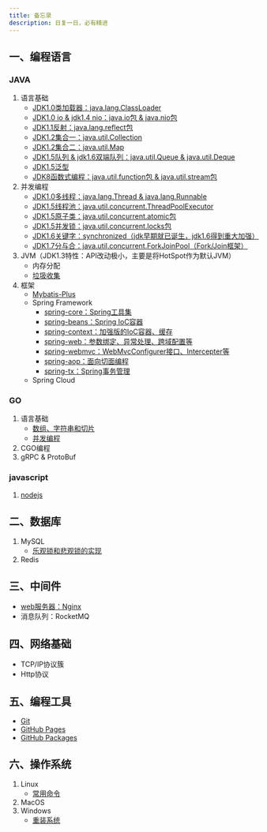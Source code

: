 ```yaml
---
title: 备忘录
description: 日复一日，必有精进
---
```


## 一、编程语言

### JAVA

1. 语言基础
    - [JDK1.0类加载器：java.lang.ClassLoader](lang/java/base/classLoader)
    - [JDK1.0 io & jdk1.4 nio：java.io包 & java.nio包](lang/java/base/io)
    - [JDK1.1反射：java.lang.reflect包](lang/java/base/reflect)
    - [JDK1.2集合一：java.util.Collection](lang/java/base/collection)
    - [JDK1.2集合二：java.util.Map](lang/java/base/map)
    - [JDK1.5队列 & jdk1.6双端队列：java.util.Queue & java.util.Deque](lang/java/base/queue)
    - [JDK1.5泛型](lang/java/base/genericType)
    - [JDK8函数式编程：java.util.function包 & java.util.stream包](lang/java/base/functional)
2. 并发编程
    - [JDK1.0多线程：java.lang.Thread & java.lang.Runnable](lang/java/concurrent/jdk1-thread)
    - [JDK1.5线程池：java.util.concurrent.ThreadPoolExecutor](lang/java/concurrent/jdk5-J.U.C.ThreadPoolExecutor)
    - [JDK1.5原子类：java.util.concurrent.atomic包](lang/java/concurrent/jdk5-J.U.C.atomic)
    - [JDK1.5并发锁：java.util.concurrent.locks包](lang/java/concurrent/jdk5-J.U.C.locks)
    - [JDK1.6关键字：synchronized（jdk早期就已诞生，jdk1.6得到重大加强）](lang/java/concurrent/jdk6-synchronized)
    - [JDK1.7分与合：java.util.concurrent.ForkJoinPool（Fork/Join框架）](lang/java/concurrent/jdk7-J.U.C.ForkJoinPool)
3. JVM（JDK1.3特性：API改动极小，主要是将HotSpot作为默认JVM）
    - 内存分配
    - [垃圾收集](lang/java/jvm/GC)
4. 框架
    - [Mybatis-Plus](lang/java/framework/mybatis-plus)
    - Spring Framework
        - [spring-core：Spring工具集](lang/java/framework/spring/spring-core)
        - [spring-beans：Spring IoC容器](lang/java/framework/spring/spring-beans)
        - [spring-context：加强版的IoC容器、缓存](lang/java/framework/spring/spring-context)
        - [spring-web：参数绑定、异常处理、跨域配置等](lang/java/framework/spring/spring-web)
        - [spring-webmvc：WebMvcConfigurer接口、Intercepter等](lang/java/framework/spring/spring-webmvc)
        - [spring-aop：面向切面编程](lang/java/framework/spring/spring-aop)
        - [spring-tx：Spring事务管理](lang/java/framework/spring/spring-tx)
    - Spring Cloud

### GO

1. 语言基础
    - [数组、字符串和切片](lang/go/base/array)
    - [并发编程](lang/go/base/concurrent)
2. CGO编程
3. gRPC & ProtoBuf

### javascript

1. [nodejs](lang/js/node)

## 二、数据库

1. MySQL
    - [乐观锁和悲观锁的实现](database/mysql/lock)
2. Redis

## 三、中间件

- [web服务器：Nginx](middleware/nginx)
- 消息队列：RocketMQ

## 四、网络基础

- TCP/IP协议簇
- Http协议

## 五、编程工具

- [Git](tools/git)
- [GitHub Pages](tools/github_pages)
- [GitHub Packages](tools/github_packages)

## 六、操作系统

1. Linux
    - [常用命令](os/linux/cmd)
2. MacOS
3. Windows
    - [重装系统](https://upe.net)
